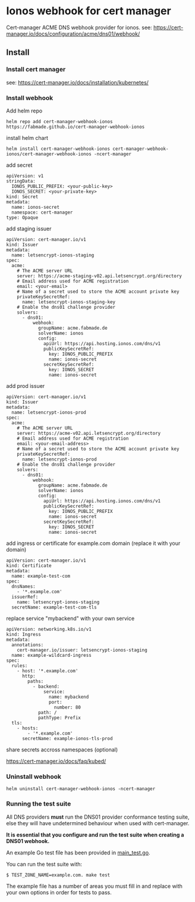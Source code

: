 # Ionos webhook for cert manager

Cert-manager ACME DNS webhook provider for ionos.
see: https://cert-manager.io/docs/configuration/acme/dns01/webhook/

## Install

### Install cert manager

see: https://cert-manager.io/docs/installation/kubernetes/

### Install webhook 

Add helm repo

`helm repo add cert-manager-webhook-ionos https://fabmade.github.io/cert-manager-webhook-ionos`

install helm chart

`helm install cert-manager-webhook-ionos cert-manager-webhook-ionos/cert-manager-webhook-ionos -ncert-manager`

add secret

```
apiVersion: v1
stringData:
  IONOS_PUBLIC_PREFIX: <your-public-key>
  IONOS_SECRET: <your-private-key>
kind: Secret
metadata:
  name: ionos-secret
  namespace: cert-manager
type: Opaque
```

add staging issuer

```
apiVersion: cert-manager.io/v1
kind: Issuer
metadata:
  name: letsencrypt-ionos-staging
spec:
  acme:
    # The ACME server URL
    server: https://acme-staging-v02.api.letsencrypt.org/directory
    # Email address used for ACME registration
    email: <your-email>
    # Name of a secret used to store the ACME account private key
    privateKeySecretRef:
      name: letsencrypt-ionos-staging-key
    # Enable the dns01 challenge provider
    solvers:
      - dns01:
          webhook:
            groupName: acme.fabmade.de
            solverName: ionos
            config:
              apiUrl: https://api.hosting.ionos.com/dns/v1
              publicKeySecretRef:
                key: IONOS_PUBLIC_PREFIX
                name: ionos-secret
              secretKeySecretRef:
                key: IONOS_SECRET
                name: ionos-secret
```
add prod issuer

```
apiVersion: cert-manager.io/v1
kind: Issuer
metadata:
  name: letsencrypt-ionos-prod
spec:
  acme:
    # The ACME server URL
    server: https://acme-v02.api.letsencrypt.org/directory
    # Email address used for ACME registration
    email: <your-email-address>
    # Name of a secret used to store the ACME account private key
    privateKeySecretRef:
      name: letsencrypt-ionos-prod
    # Enable the dns01 challenge provider
    solvers:
      - dns01:
          webhook:
            groupName: acme.fabmade.de
            solverName: ionos
            config:
              apiUrl: https://api.hosting.ionos.com/dns/v1
              publicKeySecretRef:
                key: IONOS_PUBLIC_PREFIX
                name: ionos-secret
              secretKeySecretRef:
                key: IONOS_SECRET
                name: ionos-secret
```

add ingress or certificate for example.com domain (replace it with your domain)

```
apiVersion: cert-manager.io/v1
kind: Certificate
metadata:
  name: example-test-com
spec:
  dnsNames:
    - '*.example.com'
  issuerRef:
    name: letsencrypt-ionos-staging
  secretName: example-test-com-tls
```

replace service "mybackend" with your own service

```
apiVersion: networking.k8s.io/v1
kind: Ingress
metadata:
  annotations:
    cert-manager.io/issuer: letsencrypt-ionos-staging
  name: example-wildcard-ingress
spec:
  rules:
    - host: '*.example.com'
      http:
        paths:
          - backend:
              service:
                name: mybackend
                port:
                  number: 80
            path: /
            pathType: Prefix
  tls:
    - hosts:
        - '*.example.com'
      secretName: example-ionos-tls-prod
```

share secrets accross namespaces (optional)

https://cert-manager.io/docs/faq/kubed/

### Uninstall webhook

```helm uninstall cert-manager-webhook-ionos -ncert-manager```

### Running the test suite

All DNS providers **must** run the DNS01 provider conformance testing suite,
else they will have undetermined behaviour when used with cert-manager.

**It is essential that you configure and run the test suite when creating a
DNS01 webhook.**

An example Go test file has been provided in [main_test.go](https://github.com/cert-manager/cert-manager-webhook-example/blob/master/main_test.go).

You can run the test suite with:

```bash
$ TEST_ZONE_NAME=example.com. make test
```

The example file has a number of areas you must fill in and replace with your
own options in order for tests to pass.
